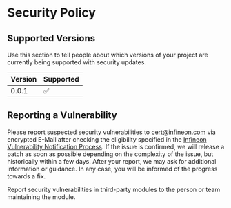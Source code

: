 # Security Policy

## Supported Versions

Use this section to tell people about which versions of your project are
currently being supported with security updates.

| Version | Supported          |
| ------- | ------------------ |
| 0.0.1   | :white_check_mark: |

## Reporting a Vulnerability

Please report suspected security vulnerabilities to cert@infineon.com via encrypted E-Mail after checking the eligibility specified in the [Infineon Vulnerability Notification Process](https://www.infineon.com/dgdl/Vulnerability_Notification_Process.pdf?fileId=8ac78c8b7ca35f7b017ca6d98b1c0000).
If the issue is confirmed, we will release a patch as soon as possible depending on the complexity of the issue, but historically within a few days.
After your report, we may ask for additional information or guidance. In any case, you will be informed of the progress towards a fix.

Report security vulnerabilities in third-party modules to the person or team maintaining the module.
